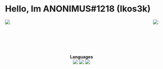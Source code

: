 <!--SHITCODE -->
# Hello, Im ANONIMUS#1218 (Ikos3k)

<img align="left" src="https://github-readme-stats.vercel.app/api/?username=Ikos3k&show_icons=true&include_all_commits&theme=midnight-purple" />
<img align="right" src="https://github-readme-stats.vercel.app/api/top-langs/?username=Ikos3k&langs_count=8&icon_color=eb5a50&theme=dark&title_color=9919e3" />
<br>
<br>
<br>
<br>
<br>
<br>

<p align="center">
  <b>Languages</b><br>
  <img src="https://img.shields.io/badge/java-blueviolet.svg?&style=for-the-badge&logo=java&logoColor=000000"/>
  <img src="https://img.shields.io/badge/kotlin-blueviolet.svg?&style=for-the-badge&logo=kotlin&logoColor=000000"/>
  <img src="https://img.shields.io/badge/python-blueviolet.svg?&style=for-the-badge&logo=python&logoColor=000000"/>
</p>


<!--SHITCODE -->
